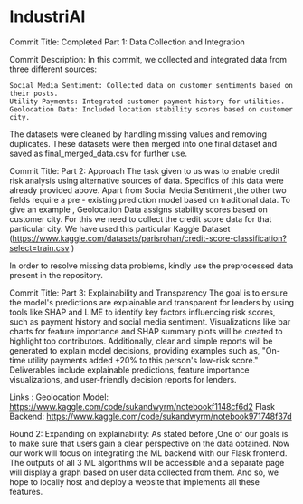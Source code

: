 # IndustriAI
Commit Title:
Completed Part 1: Data Collection and Integration

Commit Description:
In this commit, we collected and integrated data from three different sources:

    Social Media Sentiment: Collected data on customer sentiments based on their posts.
    Utility Payments: Integrated customer payment history for utilities.
    Geolocation Data: Included location stability scores based on customer city.

The datasets were cleaned by handling missing values and removing duplicates. These datasets were then merged into one final dataset and saved as final_merged_data.csv for further use.

Commit Title:
Part 2: Approach
The task given to us was to enable credit risk analysis using alternative sources of data.
Specifics of this data were already provided above.
Apart from Social Media Sentiment ,the other two fields require a pre - existing prediction model based on traditional data.
To give an example , Geolocation Data assigns stability scores based on customer city. For this we need to collect the credit score data for that particular city.
We have used this particular Kaggle Dataset
(https://www.kaggle.com/datasets/parisrohan/credit-score-classification?select=train.csv )

In order to resolve missing data problems, kindly use the preprocessed data present in the repository.

Commit Title:
Part 3: Explainability and Transparency
The goal is to ensure the model's predictions are explainable and transparent for lenders by using tools like SHAP and LIME to identify key factors influencing risk scores, such as payment history and social media sentiment. Visualizations like bar charts for feature importance and SHAP summary plots will be created to highlight top contributors. Additionally, clear and simple reports will be generated to explain model decisions, providing examples such as, "On-time utility payments added +20% to this person's low-risk score." Deliverables include explainable predictions, feature importance visualizations, and user-friendly decision reports for lenders.

Links :
Geolocation Model:
https://www.kaggle.com/code/sukandwyrm/notebookf1148cf6d2
Flask Backend:
https://www.kaggle.com/code/sukandwyrm/notebook971748f37d

Round 2:
Expanding on explainability:
As stated before ,One of our goals is to make sure that users gain a clear perspective on the data obtained. Now our work will focus on integrating the ML backend with our Flask frontend. The outputs of all 3 ML algorithms will be accessible and a separate page will display a graph based on user data collected from them.
And so, we hope to locally host and deploy a website that implements all these features.
